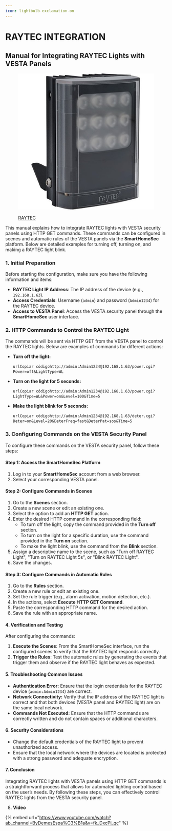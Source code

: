 ```yaml
---
icon: lightbulb-exclamation-on
---
```


# RAYTEC INTEGRATION

## Manual for Integrating RAYTEC Lights with VESTA Panels

<figure><img src="../.gitbook/assets/image (3) (1) (1).png" alt=""><figcaption><p><a href="https://bydemes.com/es/marcas/raytec">RAYTEC</a></p></figcaption></figure>

This manual explains how to integrate RAYTEC lights with VESTA security panels using HTTP GET commands. These commands can be configured in scenes and automatic rules of the VESTA panels via the **SmartHomeSec** platform. Below are detailed examples for turning off, turning on, and making a RAYTEC light blink.

### **1. Initial Preparation**

Before starting the configuration, make sure you have the following information and items:

* **RAYTEC Light IP Address**: The IP address of the device (e.g., `192.168.1.63`).
* **Access Credentials**: Username (`admin`) and password (`Admin1234`) for the RAYTEC device.
* **Access to VESTA Panel**: Access the VESTA security panel through the **SmartHomeSec** user interface.

### **2. HTTP Commands to Control the RAYTEC Light**

The commands will be sent via HTTP GET from the VESTA panel to control the RAYTEC lights. Below are examples of commands for different actions:

*   **Turn off the light:**

    ```url
    urlCopiar códigohttp://admin:Admin1234@192.168.1.63/power.cgi?Power=off&LightType=WL
    ```
*   **Turn on the light for 5 seconds:**

    ```url
    urlCopiar códigohttp://admin:Admin1234@192.168.1.63/power.cgi?LightType=WL&Power=on&Level=100&Time=5
    ```
*   **Make the light blink for 5 seconds:**

    ```url
    urlCopiar códigohttp://admin:Admin1234@192.168.1.63/deter.cgi?Deter=on&Level=20&DeterFreq=fast&DeterPat=sos&Time=5
    ```

### **3. Configuring Commands on the VESTA Security Panel**

To configure these commands on the VESTA security panel, follow these steps:

#### **Step 1: Access the SmartHomeSec Platform**

1. Log in to your **SmartHomeSec** account from a web browser.
2. Select your corresponding VESTA panel.

#### **Step 2: Configure Commands in Scenes**

1. Go to the **Scenes** section.
2. Create a new scene or edit an existing one.
3. Select the option to add an **HTTP GET** action.
4. Enter the desired HTTP command in the corresponding field:
   * To turn off the light, copy the command provided in the **Turn off** section.
   * To turn on the light for a specific duration, use the command provided in the **Turn on** section.
   * To make the light blink, use the command from the **Blink** section.
5. Assign a descriptive name to the scene, such as "Turn off RAYTEC Light", "Turn on RAYTEC Light 5s", or "Blink RAYTEC Light".
6. Save the changes.

#### **Step 3: Configure Commands in Automatic Rules**

1. Go to the **Rules** section.
2. Create a new rule or edit an existing one.
3. Set the rule trigger (e.g., alarm activation, motion detection, etc.).
4. In the actions, select **Execute HTTP GET Command**.
5. Paste the corresponding HTTP command for the desired action.
6. Save the rule with an appropriate name.

#### **4. Verification and Testing**

After configuring the commands:

1. **Execute the Scenes**: From the SmartHomeSec interface, run the configured scenes to verify that the RAYTEC light responds correctly.
2. **Trigger the Rules**: Test the automatic rules by generating the events that trigger them and observe if the RAYTEC light behaves as expected.

#### **5. Troubleshooting Common Issues**

* **Authentication Error:** Ensure that the login credentials for the RAYTEC device (`admin:Admin1234`) are correct.
* **Network Connectivity:** Verify that the IP address of the RAYTEC light is correct and that both devices (VESTA panel and RAYTEC light) are on the same local network.
* **Commands Not Executed:** Ensure that the HTTP commands are correctly written and do not contain spaces or additional characters.

#### **6. Security Considerations**

* Change the default credentials of the RAYTEC light to prevent unauthorized access.
* Ensure that the local network where the devices are located is protected with a strong password and adequate encryption.

#### **7. Conclusion**

Integrating RAYTEC lights with VESTA panels using HTTP GET commands is a straightforward process that allows for automated lighting control based on the user’s needs. By following these steps, you can effectively control RAYTEC lights from the VESTA security panel.



8. **Video**&#x20;



{% embed url="https://www.youtube.com/watch?ab_channel=ByDemesEspa%C3%B1a&v=fk_DxcPl_qc" %}



